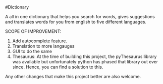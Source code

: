 #Dictionary 

A all in one dictionary that helps you search for words, gives suggestions and translates words for you from english to five different languages.

SCOPE OF IMPROVEMENT:
1) Add autocomplete feature.
2) Translation to more langauges
3) GUI to do the same
4) Thesaurus:
  At the time of building this project, the pyThesaurus library was available but unfortunately python has phased that library out ever since. Hence, you can find a solution to this.

Any other changes that make this project better are also welcome.  
  

